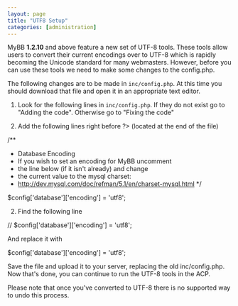 ```yaml
---
layout: page
title: "UTF8 Setup"
categories: [administration]
---
```


MyBB **1.2.10** and above feature a new set of UTF-8 tools. These tools allow users to convert their current encodings over to 
UTF-8 which is rapidly becoming the Unicode standard for many webmasters. However, before you can use these tools we need to make some changes to the config.php.

The following changes are to be made in `inc/config.php`. At this time you should download that file and open it in an appropriate text editor.

1. Look for the following lines in `inc/config.php`. If they do not exist go to "Adding the code". Otherwise go to "Fixing the code"

2. Add the following lines right before ?> (located at the end of the file)

/**
 * Database Encoding
 *  If you wish to set an encoding for MyBB uncomment
 *  the line below (if it isn't already) and change
 *  the current value to the mysql charset:
 *  http://dev.mysql.com/doc/refman/5.1/en/charset-mysql.html
 */

$config['database']['encoding'] = 'utf8';

2. Find the following line

// $config['database']['encoding'] = 'utf8';

And replace it with

$config['database']['encoding'] = 'utf8';

Save the file and upload it to your server, replacing the old inc/config.php. Now that's done, you can continue to run the UTF-8 tools in the ACP.


Please note that once you've converted to UTF-8 there is no supported way to undo this process. 
